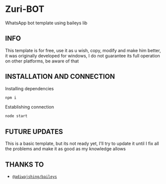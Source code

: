 # Zuri-BOT
WhatsApp bot template using baileys lib

## INFO
This template is for free, use it as u wish, copy, modify and make him better, it was originally developed for windows, I do not guarantee its full operation on other platforms, be aware of that

## INSTALLATION AND CONNECTION
Installing dependencies

```bash
npm i
```
Establishing connection

```bash
node start
```

## FUTURE UPDATES
This is a basic template, but its not ready yet, I'll try to update it until I fix all the problems and make it as good as my knowledge allows

## THANKS TO
* [`@adiwajshing/baileys`](https://github.com/adiwajshing/baileys)



